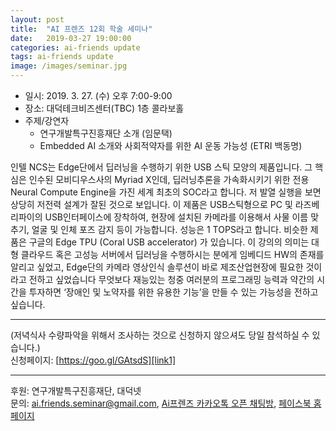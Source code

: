 ```yaml
---
layout: post
title:  "AI 프렌즈 12회 학술 세미나"
date:   2019-03-27 19:00:00
categories: ai-friends update
tags: ai-friends update
image: /images/seminar.jpg
---
```



- 일시: 2019. 3. 27. (수) 오후 7:00-9:00
- 장소: 대덕테크비즈센터(TBC) 1층 콜라보홀
- 주제/강연자
  - 연구개발특구진흥재단 소개 (임문택)
  - Embedded AI 소개와 사회적약자를 위한 AI 운동 가능성 (ETRI 백동명)  

인텔 NCS는 Edge단에서 딥러닝을 수행하기 위한 USB 스틱 모양의 제품입니다. 그 핵심은 인수된 모비디우스사의 Myriad X인데,  딥러닝추론을 가속화시키기 위한  전용 Neural Compute Engine을 가진 세계 최초의 SOC라고 합니다. 저 발열 실행을 보면 상당히 저전력 설계가 잘된 것으로 보입니다. 이 제품은 USB스틱형으로 PC 및 라즈베리파이의 USB인터페이스에 장착하여,  현장에 설치된 카메라를 이용해서 사물 이름 맞추기, 얼굴 및 인체 포즈 감지 등이 가능합니다. 성능은  1 TOPS라고 합니다. 
비슷한 제품은 구글의  Edge TPU  (Coral USB accelerator) 가 있습니다. 이 강의의 의미는 대형 클라우드 혹은 고성능 서버에서 딥러닝을 수행하시는 분에게 임베디드 HW의 존재를 알리고 싶었고, Edge단의 카메라 영상인식 솔루션이 바로 제조산업현장에 필요한 것이라고 전하고 싶었습니다  무엇보다 재능있는 청중 여러분의 프로그래밍 능력과 약간의 시간을 투자하면 ‘장애인 및 노약자를 위한 유용한 기능’을 만들 수 있는 가능성을 전하고 싶습니다.


***  
(저녁식사 수량파악을 위해서 조사하는 것으로 신청하지 않으셔도 당일 참석하실 수 있습니다.)  
신청페이지: [https://goo.gl/GAtsdS][link1]


***  

후원: 연구개발특구진흥재단, 대덕넷   
문의: ai.friends.seminar@gmail.com,
[Ai프렌즈 카카오톡 오픈 채팅방][kakao_ai],
[페이스북 홈페이지][facebook_ai]


[kakao_ai]:     https://open.kakao.com/o/ggewxi2
[facebook_ai]:  https://www.facebook.com/groups/aifriend/
[link1]: https://goo.gl/GAtsdS
[link2]: https://www.slideshare.net/ssuser06e0c5/presentations  
